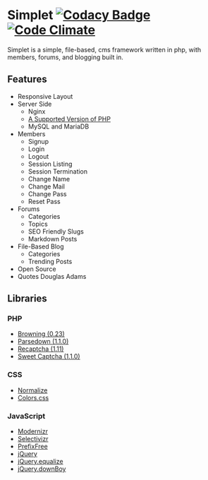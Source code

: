 # Simplet [![Codacy Badge](https://www.codacy.com/project/badge/7d7a0ee3f38b46a18a27515142668b0f)](https://www.codacy.com/public/eustasy/simplet) [![Code Climate](https://codeclimate.com/github/eustasy/simplet/badges/gpa.svg)](https://codeclimate.com/github/eustasy/simplet)
Simplet is a simple, file-based, cms framework written in php, with members, forums, and blogging built in.

## Features
- Responsive Layout
- Server Side
	- Nginx
	- [A Supported Version of PHP](http://php.net/supported-versions.php)
	- MySQL and MariaDB
- Members
	- Signup
	- Login
	- Logout
	- Session Listing
	- Session Termination
	- Change Name
	- Change Mail
	- Change Pass
	- Reset Pass
- Forums
	- Categories
	- Topics
	- SEO Friendly Slugs
	- Markdown Posts
- File-Based Blog
	- Categories
	- Trending Posts
- Open Source
- Quotes Douglas Adams

## Libraries

### PHP
- [Browning (0.23)](https://github.com/eustasy/browning-a-mailgun-script)
- [Parsedown (1.1.0)](https://github.com/erusev/parsedown)
- [Recaptcha (1.11)](https://code.google.com/p/recaptcha/downloads/list?q=label:phplib-Latest)
- [Sweet Captcha (1.1.0)](https://github.com/sweetcaptcha/sweetcaptcha-sdk-php)

### CSS
- [Normalize](https://github.com/necolas/normalize.css/)
- [Colors.css](https://github.com/eustasy/colors.css)

### JavaScript
- [Modernizr](http://modernizr.com/)
- [Selectivizr](https://github.com/keithclark/selectivizr)
- [PrefixFree](https://github.com/LeaVerou/prefixfree)
- [jQuery](http://jquery.com/)
- [jQuery.equalize](https://github.com/eustasy/jquery.equalize)
- [jQuery.downBoy](https://github.com/eustasy/jquery.downboy)
